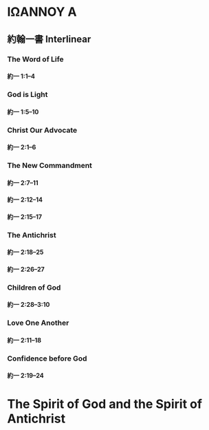 # ΙΩΑΝΝΟΥ Α

## 約翰一書 Interlinear

### The Word of Life
#### 約一 1:1–4

### God is Light
#### 約一 1:5–10


### Christ Our Advocate
#### 約一 2:1–6

### The New Commandment
#### 約一 2:7–11

#### 約一 2:12–14

#### 約一 2:15–17

### The Antichrist
#### 約一 2:18–25

#### 約一 2:26–27

### Children of God
#### 約一 2:28–3:10

### Love One Another
#### 約一 2:11–18

### Confidence before God
#### 約一 2:19–24

# The Spirit of God and the Spirit of Antichrist